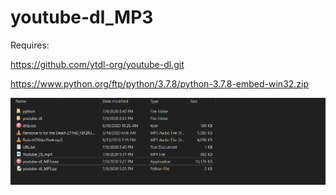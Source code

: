 # youtube-dl_MP3
Requires:

https://github.com/ytdl-org/youtube-dl.git

https://www.python.org/ftp/python/3.7.8/python-3.7.8-embed-win32.zip

![directory](https://github.com/lalenguanegra/youtube-dl_MP3/blob/master/info.png)


